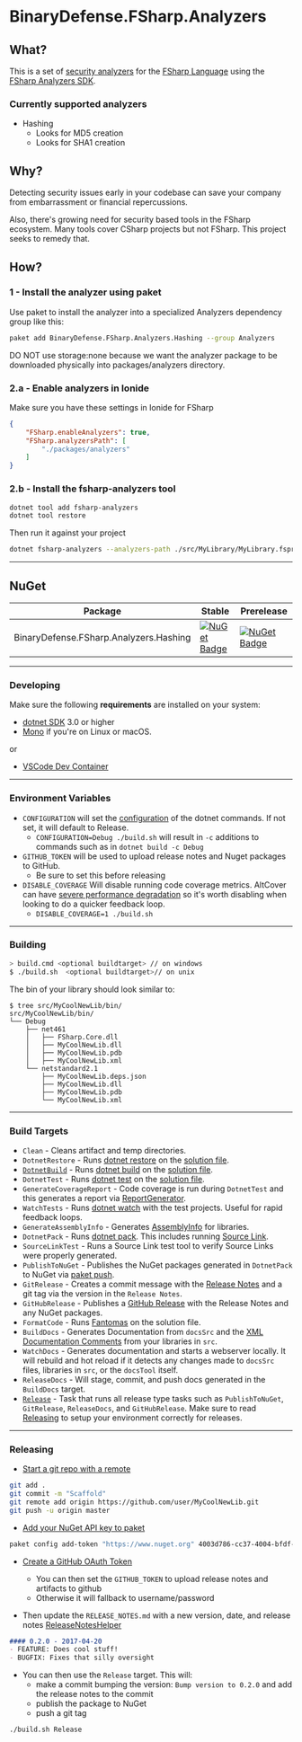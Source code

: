 # BinaryDefense.FSharp.Analyzers

## What?

This is a set of [security analyzers](https://owasp.org/www-community/Source_Code_Analysis_Tools) for the [FSharp Language](https://fsharp.org/) using the [FSharp Analyzers SDK](https://github.com/ionide/FSharp.Analyzers.SDK).

### Currently supported analyzers

* Hashing
  * Looks for MD5 creation
  * Looks for SHA1 creation


## Why?

Detecting security issues early in your codebase can save your company from embarrassment or financial repercussions.

Also, there's growing need for security based tools in the FSharp ecosystem.  Many tools cover CSharp projects but not FSharp. This project seeks to remedy that.

## How?

### 1 - Install the analyzer using paket

Use paket to install the analyzer into a specialized Analyzers dependency group like this:

```sh
paket add BinaryDefense.FSharp.Analyzers.Hashing --group Analyzers
```

DO NOT use storage:none because we want the analyzer package to be downloaded physically into packages/analyzers directory.

### 2.a - Enable analyzers in Ionide

Make sure you have these settings in Ionide for FSharp

```json
{
    "FSharp.enableAnalyzers": true,
    "FSharp.analyzersPath": [
        "./packages/analyzers"
    ]
}
```

### 2.b - Install the fsharp-analyzers tool

```sh
dotnet tool add fsharp-analyzers
dotnet tool restore
```

Then run it against your project

```sh
dotnet fsharp-analyzers --analyzers-path ./src/MyLibrary/MyLibrary.fsproj
```

---

<!-- ## Builds

macOS/Linux | Windows
--- | ---
[![Travis Badge](https://travis-ci.org/TheAngryByrd/BinaryDefense.FSharp.Analyzers.svg?branch=master)](https://travis-ci.org/TheAngryByrd/BinaryDefense.FSharp.Analyzers) | [![Build status](https://ci.appveyor.com/api/projects/status/github/TheAngryByrd/BinaryDefense.FSharp.Analyzers?svg=true)](https://ci.appveyor.com/project/TheAngryByrd/BinaryDefense.FSharp.Analyzers)
[![Build History](https://buildstats.info/travisci/chart/TheAngryByrd/BinaryDefense.FSharp.Analyzers)](https://travis-ci.org/TheAngryByrd/BinaryDefense.FSharp.Analyzers/builds) | [![Build History](https://buildstats.info/appveyor/chart/TheAngryByrd/BinaryDefense.FSharp.Analyzers)](https://ci.appveyor.com/project/TheAngryByrd/BinaryDefense.FSharp.Analyzers)   -->

## NuGet 

Package | Stable | Prerelease
--- | --- | ---
BinaryDefense.FSharp.Analyzers.Hashing | [![NuGet Badge](https://buildstats.info/nuget/BinaryDefense.FSharp.Analyzers.Hashing)](https://www.nuget.org/packages/BinaryDefense.FSharp.Analyzers.Hashing/) | [![NuGet Badge](https://buildstats.info/nuget/BinaryDefense.FSharp.Analyzers.Hashing?includePreReleases=true)](https://www.nuget.org/packages/BinaryDefense.FSharp.Analyzers.Hashing/)

---

### Developing

Make sure the following **requirements** are installed on your system:

- [dotnet SDK](https://www.microsoft.com/net/download/core) 3.0 or higher
- [Mono](http://www.mono-project.com/) if you're on Linux or macOS.

or

- [VSCode Dev Container](https://code.visualstudio.com/docs/remote/containers)


---

### Environment Variables

- `CONFIGURATION` will set the [configuration](https://docs.microsoft.com/en-us/dotnet/core/tools/dotnet-build?tabs=netcore2x#options) of the dotnet commands.  If not set, it will default to Release.
  - `CONFIGURATION=Debug ./build.sh` will result in `-c` additions to commands such as in `dotnet build -c Debug`
- `GITHUB_TOKEN` will be used to upload release notes and Nuget packages to GitHub.
  - Be sure to set this before releasing
- `DISABLE_COVERAGE` Will disable running code coverage metrics.  AltCover can have [severe performance degradation](https://github.com/SteveGilham/altcover/issues/57) so it's worth disabling when looking to do a quicker feedback loop.
  - `DISABLE_COVERAGE=1 ./build.sh`


---

### Building


```sh
> build.cmd <optional buildtarget> // on windows
$ ./build.sh  <optional buildtarget>// on unix
```

The bin of your library should look similar to:

```
$ tree src/MyCoolNewLib/bin/
src/MyCoolNewLib/bin/
└── Debug
    ├── net461
    │   ├── FSharp.Core.dll
    │   ├── MyCoolNewLib.dll
    │   ├── MyCoolNewLib.pdb
    │   ├── MyCoolNewLib.xml
    └── netstandard2.1
        ├── MyCoolNewLib.deps.json
        ├── MyCoolNewLib.dll
        ├── MyCoolNewLib.pdb
        └── MyCoolNewLib.xml

```

---

### Build Targets

- `Clean` - Cleans artifact and temp directories.
- `DotnetRestore` - Runs [dotnet restore](https://docs.microsoft.com/en-us/dotnet/core/tools/dotnet-restore?tabs=netcore2x) on the [solution file](https://docs.microsoft.com/en-us/visualstudio/extensibility/internals/solution-dot-sln-file?view=vs-2019).
- [`DotnetBuild`](#Building) - Runs [dotnet build](https://docs.microsoft.com/en-us/dotnet/core/tools/dotnet-build?tabs=netcore2x) on the [solution file](https://docs.microsoft.com/en-us/visualstudio/extensibility/internals/solution-dot-sln-file?view=vs-2019).
- `DotnetTest` - Runs [dotnet test](https://docs.microsoft.com/en-us/dotnet/core/tools/dotnet-test?tabs=netcore21) on the [solution file](https://docs.microsoft.com/en-us/visualstudio/extensibility/internals/solution-dot-sln-file?view=vs-2019).
- `GenerateCoverageReport` - Code coverage is run during `DotnetTest` and this generates a report via [ReportGenerator](https://github.com/danielpalme/ReportGenerator).
- `WatchTests` - Runs [dotnet watch](https://docs.microsoft.com/en-us/aspnet/core/tutorials/dotnet-watch?view=aspnetcore-3.0) with the test projects. Useful for rapid feedback loops.
- `GenerateAssemblyInfo` - Generates [AssemblyInfo](https://docs.microsoft.com/en-us/dotnet/api/microsoft.visualbasic.applicationservices.assemblyinfo?view=netframework-4.8) for libraries.
- `DotnetPack` - Runs [dotnet pack](https://docs.microsoft.com/en-us/dotnet/core/tools/dotnet-pack). This includes running [Source Link](https://github.com/dotnet/sourcelink).
- `SourceLinkTest` - Runs a Source Link test tool to verify Source Links were properly generated.
- `PublishToNuGet` - Publishes the NuGet packages generated in `DotnetPack` to NuGet via [paket push](https://fsprojects.github.io/Paket/paket-push.html).
- `GitRelease` - Creates a commit message with the [Release Notes](https://fake.build/apidocs/v5/fake-core-releasenotes.html) and a git tag via the version in the `Release Notes`.
- `GitHubRelease` - Publishes a [GitHub Release](https://help.github.com/en/articles/creating-releases) with the Release Notes and any NuGet packages.
- `FormatCode` - Runs [Fantomas](https://github.com/fsprojects/fantomas) on the solution file.
- `BuildDocs` - Generates Documentation from `docsSrc` and the [XML Documentation Comments](https://docs.microsoft.com/en-us/dotnet/csharp/programming-guide/xmldoc/) from your libraries in `src`.
- `WatchDocs` - Generates documentation and starts a webserver locally.  It will rebuild and hot reload if it detects any changes made to `docsSrc` files, libraries in `src`, or the `docsTool` itself.
- `ReleaseDocs` - Will stage, commit, and push docs generated in the `BuildDocs` target.
- [`Release`](#Releasing) - Task that runs all release type tasks such as `PublishToNuGet`, `GitRelease`, `ReleaseDocs`, and `GitHubRelease`. Make sure to read [Releasing](#Releasing) to setup your environment correctly for releases.
---


### Releasing

- [Start a git repo with a remote](https://help.github.com/articles/adding-an-existing-project-to-github-using-the-command-line/)

```sh
git add .
git commit -m "Scaffold"
git remote add origin https://github.com/user/MyCoolNewLib.git
git push -u origin master
```

- [Add your NuGet API key to paket](https://fsprojects.github.io/Paket/paket-config.html#Adding-a-NuGet-API-key)

```sh
paket config add-token "https://www.nuget.org" 4003d786-cc37-4004-bfdf-c4f3e8ef9b3a
```

- [Create a GitHub OAuth Token](https://help.github.com/articles/creating-a-personal-access-token-for-the-command-line/)
  - You can then set the `GITHUB_TOKEN` to upload release notes and artifacts to github
  - Otherwise it will fallback to username/password

- Then update the `RELEASE_NOTES.md` with a new version, date, and release notes [ReleaseNotesHelper](https://fsharp.github.io/FAKE/apidocs/fake-releasenoteshelper.html)

```markdown
#### 0.2.0 - 2017-04-20
- FEATURE: Does cool stuff!
- BUGFIX: Fixes that silly oversight
```

- You can then use the `Release` target.  This will:
  - make a commit bumping the version:  `Bump version to 0.2.0` and add the release notes to the commit
  - publish the package to NuGet
  - push a git tag

```sh
./build.sh Release
```


